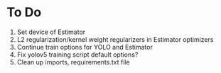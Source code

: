 # To Do

1. Set device of Estimator
2. L2 regularization/kernel weight regularizers in Estimator optimizers
3. Continue train options for YOLO and Estimator
4. Fix yolov5 training script default options?
5. Clean up imports, requirements.txt file
